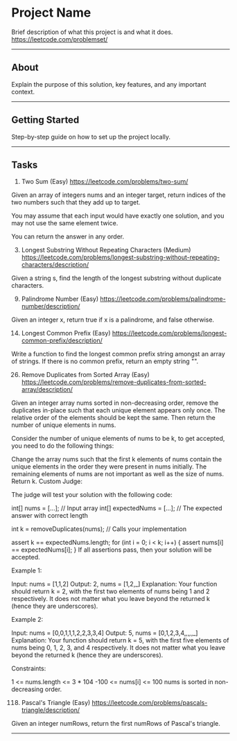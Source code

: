 # Project Name

Brief description of what this project is and what it does.
https://leetcode.com/problemset/

---

## About

Explain the purpose of this solution, key features, and any important context.

---

## Getting Started

Step-by-step guide on how to set up the project locally.

---

## Tasks

1. Two Sum (Easy)
https://leetcode.com/problems/two-sum/

Given an array of integers nums and an integer target,
return indices of the two numbers such that they add up to target.

You may assume that each input would have exactly one solution,
and you may not use the same element twice.

You can return the answer in any order.

3. Longest Substring Without Repeating Characters (Medium)
https://leetcode.com/problems/longest-substring-without-repeating-characters/description/

Given a string s, find the length of the longest substring without duplicate characters.

9. Palindrome Number (Easy)
https://leetcode.com/problems/palindrome-number/description/

Given an integer x, return true if x is a palindrome, and false otherwise.

14. Longest Common Prefix (Easy)
https://leetcode.com/problems/longest-common-prefix/description/

Write a function to find the longest common prefix string amongst an array of strings.
If there is no common prefix, return an empty string "".

26. Remove Duplicates from Sorted Array (Easy)
https://leetcode.com/problems/remove-duplicates-from-sorted-array/description/

Given an integer array nums sorted in non-decreasing order, remove the duplicates in-place such that each unique element appears only once. The relative order of the elements should be kept the same. Then return the number of unique elements in nums.

Consider the number of unique elements of nums to be k, to get accepted, you need to do the following things:

Change the array nums such that the first k elements of nums contain the unique elements in the order they were present in nums initially. The remaining elements of nums are not important as well as the size of nums.
Return k.
Custom Judge:

The judge will test your solution with the following code:

int[] nums = [...]; // Input array
int[] expectedNums = [...]; // The expected answer with correct length

int k = removeDuplicates(nums); // Calls your implementation

assert k == expectedNums.length;
for (int i = 0; i < k; i++) {
    assert nums[i] == expectedNums[i];
}
If all assertions pass, then your solution will be accepted.

Example 1:

Input: nums = [1,1,2]
Output: 2, nums = [1,2,_]
Explanation: Your function should return k = 2, with the first two elements of nums being 1 and 2 respectively.
It does not matter what you leave beyond the returned k (hence they are underscores).

Example 2:

Input: nums = [0,0,1,1,1,2,2,3,3,4]
Output: 5, nums = [0,1,2,3,4,_,_,_,_,_]
Explanation: Your function should return k = 5, with the first five elements of nums being 0, 1, 2, 3, and 4 respectively.
It does not matter what you leave beyond the returned k (hence they are underscores).

Constraints:

1 <= nums.length <= 3 * 104
-100 <= nums[i] <= 100
nums is sorted in non-decreasing order.

118. Pascal's Triangle (Easy)
https://leetcode.com/problems/pascals-triangle/description/

Given an integer numRows, return the first numRows of Pascal's triangle.

---